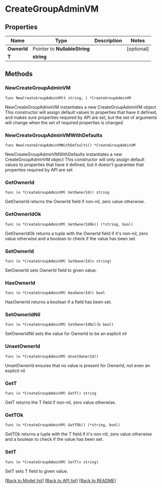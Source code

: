 # CreateGroupAdminVM

## Properties

Name | Type | Description | Notes
------------ | ------------- | ------------- | -------------
**OwnerId** | Pointer to **NullableString** |  | [optional] 
**T** | **string** |  | 

## Methods

### NewCreateGroupAdminVM

`func NewCreateGroupAdminVM(t string, ) *CreateGroupAdminVM`

NewCreateGroupAdminVM instantiates a new CreateGroupAdminVM object
This constructor will assign default values to properties that have it defined,
and makes sure properties required by API are set, but the set of arguments
will change when the set of required properties is changed

### NewCreateGroupAdminVMWithDefaults

`func NewCreateGroupAdminVMWithDefaults() *CreateGroupAdminVM`

NewCreateGroupAdminVMWithDefaults instantiates a new CreateGroupAdminVM object
This constructor will only assign default values to properties that have it defined,
but it doesn't guarantee that properties required by API are set

### GetOwnerId

`func (o *CreateGroupAdminVM) GetOwnerId() string`

GetOwnerId returns the OwnerId field if non-nil, zero value otherwise.

### GetOwnerIdOk

`func (o *CreateGroupAdminVM) GetOwnerIdOk() (*string, bool)`

GetOwnerIdOk returns a tuple with the OwnerId field if it's non-nil, zero value otherwise
and a boolean to check if the value has been set.

### SetOwnerId

`func (o *CreateGroupAdminVM) SetOwnerId(v string)`

SetOwnerId sets OwnerId field to given value.

### HasOwnerId

`func (o *CreateGroupAdminVM) HasOwnerId() bool`

HasOwnerId returns a boolean if a field has been set.

### SetOwnerIdNil

`func (o *CreateGroupAdminVM) SetOwnerIdNil(b bool)`

 SetOwnerIdNil sets the value for OwnerId to be an explicit nil

### UnsetOwnerId
`func (o *CreateGroupAdminVM) UnsetOwnerId()`

UnsetOwnerId ensures that no value is present for OwnerId, not even an explicit nil
### GetT

`func (o *CreateGroupAdminVM) GetT() string`

GetT returns the T field if non-nil, zero value otherwise.

### GetTOk

`func (o *CreateGroupAdminVM) GetTOk() (*string, bool)`

GetTOk returns a tuple with the T field if it's non-nil, zero value otherwise
and a boolean to check if the value has been set.

### SetT

`func (o *CreateGroupAdminVM) SetT(v string)`

SetT sets T field to given value.



[[Back to Model list]](../README.md#documentation-for-models) [[Back to API list]](../README.md#documentation-for-api-endpoints) [[Back to README]](../README.md)


